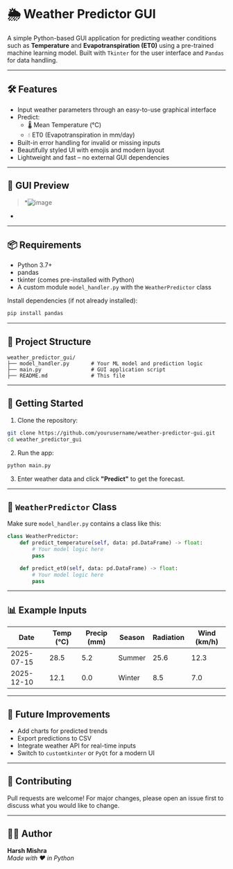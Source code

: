
# 🌦️ Weather Predictor GUI

A simple Python-based GUI application for predicting weather conditions such as **Temperature** and **Evapotranspiration (ET0)** using a pre-trained machine learning model. Built with `Tkinter` for the user interface and `Pandas` for data handling.

---

## 🛠 Features

- Input weather parameters through an easy-to-use graphical interface
- Predict:
  - 🌡️ Mean Temperature (°C)
  - 💧 ET0 (Evapotranspiration in mm/day)
- Built-in error handling for invalid or missing inputs
- Beautifully styled UI with emojis and modern layout
- Lightweight and fast – no external GUI dependencies

---

## 📸 GUI Preview

> *![image](https://github.com/user-attachments/assets/85940334-2e78-4b2d-a273-f5448f5af727)
*

---

## 📦 Requirements

- Python 3.7+
- pandas
- tkinter (comes pre-installed with Python)
- A custom module `model_handler.py` with the `WeatherPredictor` class

Install dependencies (if not already installed):

```bash
pip install pandas
```

---

## 📁 Project Structure

```
weather_predictor_gui/
├── model_handler.py       # Your ML model and prediction logic
├── main.py                # GUI application script
├── README.md              # This file
```

---

## 🚀 Getting Started

1. Clone the repository:

```bash
git clone https://github.com/yourusername/weather-predictor-gui.git
cd weather_predictor_gui
```

2. Run the app:

```bash
python main.py
```

3. Enter weather data and click **"Predict"** to get the forecast.

---

## 🔧 `WeatherPredictor` Class

Make sure `model_handler.py` contains a class like this:

```python
class WeatherPredictor:
    def predict_temperature(self, data: pd.DataFrame) -> float:
        # Your model logic here
        pass

    def predict_et0(self, data: pd.DataFrame) -> float:
        # Your model logic here
        pass
```

---

## 📊 Example Inputs

| Date       | Temp (°C) | Precip (mm) | Season | Radiation | Wind (km/h) |
|------------|-----------|-------------|--------|-----------|-------------|
| 2025-07-15 | 28.5      | 5.2         | Summer | 25.6      | 12.3        |
| 2025-12-10 | 12.1      | 0.0         | Winter | 8.5       | 7.0         |

---

## 🧠 Future Improvements

- Add charts for predicted trends
- Export predictions to CSV
- Integrate weather API for real-time inputs
- Switch to `customtkinter` or `PyQt` for a modern UI

---

## 🤝 Contributing

Pull requests are welcome! For major changes, please open an issue first to discuss what you would like to change.



---

## 👨‍💻 Author

**Harsh Mishra**  
*Made with ❤️ in Python*
